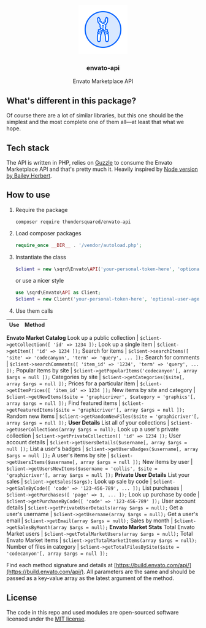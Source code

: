 
<p align="center">
  <img src="media/icon@2x.png" width="128" />
  <h3 align="center">envato-api</h3>
  <p align="center">Envato Marketplace API</p>
</p>

## What's different in this package?
Of course there are a lot of similar libraries, but this one should be the simplest and the most complete one of them all—at least that what we hope.

## Tech stack
The API is written in PHP, relies on [Guzzle](https://github.com/guzzle/guzzle) to consume the Envato Marketplace API and that's pretty much it. Heavily inspired by [Node version by Bailey Herbert](https://github.com/baileyherbert/node-envato-api).

## How to use
1. Require the package
   ```
   composer require thundersquared/envato-api
   ```
2. Load composer packages
   ```php
   require_once __DIR__ . '/vendor/autoload.php';
   ```
3. Instantiate the class
   ```php
   $client = new \sqrd\Envato\API('your-personal-token-here', 'optional-user-agent-here');
   ```
   or use a nicer style
   ```php
   use \sqrd\Envato\API as Client;
   $client = new Client('your-personal-token-here', 'optional-user-agent-here');
   ```
3. Use them calls

Use | Method
--- | ------
**Envato Market Catalog**
Look up a public collection | `$client->getCollection([ 'id' => 1234 ]);`
Look up a single item | `$client->getItem([ 'id' => 1234 ]);`
Search for items | `$client->searchItems([ 'site' => 'codecanyon', 'term' => 'query', ... ]);`
Search for comments | `$client->searchComments([ 'item_id' => '1234', 'term' => 'query', ... ]);`
Popular items by site | `$client->getPopularItems('codecanyon'[, array $args = null ]);`
Categories by site | `$client->getCategories($site[, array $args = null ]);`
Prices for a particular item | `$client->getItemPrices([ 'item_id' => 1234 ]);`
New items by site and category | `$client->getNewItems($site = 'graphicriver', $category = 'graphics'[, array $args = null ]);`
Find featured items | `$client->getFeaturedItems($site = 'graphicriver'[, array $args = null ]);`
Random new items | `$client->getRandomNewFiles($site = 'graphicriver'[, array $args = null ]);`
**User Details**
List all of your collections | `$client->getUserCollections(array $args = null);`
Look up a user's private collection | `$client->getPrivateCollection([ 'id' => 1234 ]);`
User account details | `$client->getUsersDetails($username[, array $args = null ]);`
List a user's badges | `$client->getUsersBadges($username[, array $args = null ]);`
A user's items by site | `$client->getUsersItems($username[, array $args = null ]);`
New items by user | `$client->getUsersNewItems($username = 'collis', $site = 'graphicriver'[, array $args = null ]);`
**Private User Details**
List your sales | `$client->getSales($args);`
Look up sale by code | `$client->getSaleByCode([ 'code' => '123-456-789', ... ]);`
List purchases | `$client->getPurchases([ 'page' => 1, ... ]);`
Look up purchase by code | `$client->getPurchaseByCode([ 'code' => '123-456-789' ]);`
User account details | `$client->getPrivateUserDetails(array $args = null);`
Get a user's username | `$client->getUsername(array $args = null);`
Get a user's email | `$client->getEmail(array $args = null);`
Sales by month | `$client->getSalesByMonth(array $args = null);`
**Envato Market Stats**
Total Envato Market users | `$client->getTotalMarketUsers(array $args = null);`
Total Envato Market items | `$client->getTotalMarketItems(array $args = null);`
Number of files in category | `$client->getTotalFilesBySite($site = 'codecanyon'[, array $args = null ]);`

Find each method signature and details at [https://build.envato.com/api/](https://build.envato.com/api/). All parameters are the same and should be passed as a key-value array as the latest argument of the method.

## License
The code in this repo and used modules are open-sourced software licensed under the [MIT license](LICENSE.md).
